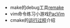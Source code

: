 * make的debug工具[remake](https://github.com/rocky/remake)
* vim命令练习小游戏[PacVim](https://github.com/jmoon018/PacVim)
* cmake的[运行过程](http://www.aosabook.org/en/cmake.html)介绍

